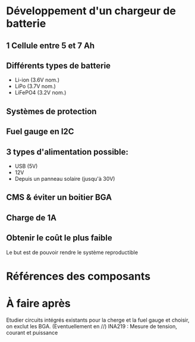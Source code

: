# Développement d'un chargeur de batterie

## 1 Cellule entre 5 et 7 Ah

## Différents types de batterie 
- Li-ion (3.6V nom.)
- LiPo (3.7V nom.)
- LiFePO4 (3.2V nom.)

## Systèmes de protection

## Fuel gauge en I2C

## 3 types d'alimentation possible:
- USB (5V)
- 12V
- Depuis un panneau solaire (jusqu'à 30V)

## CMS & éviter un boitier BGA

## Charge de 1A


## Obtenir le coût le plus faible
Le but est de pouvoir rendre le système reproductible 

# Références des composants

# À faire après 

Etudier circuits intégrés existants pour la cherge et la fuel gauge et choisir, on exclut les BGA.
(Eventuellement en //)
INA219 : Mesure de tension, courant et puissance
